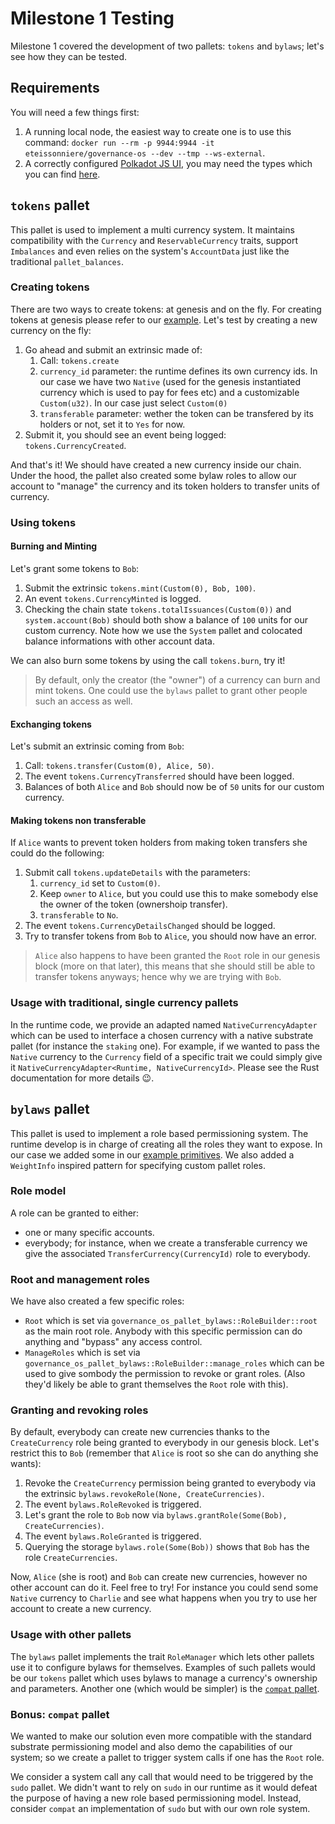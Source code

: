 # Milestone 1 Testing

Milestone 1 covered the development of two pallets: `tokens` and `bylaws`; let's see how they can be tested.

## Requirements
You will need a few things first:
1. A running local node, the easiest way to create one is to use this command: `docker run --rm -p 9944:9944 -it eteissonniere/governance-os --dev --tmp --ws-external`.
2. A correctly configured [Polkadot JS UI](https://polkadot.js.org/apps/?rpc=ws%3A%2F%2F127.0.0.1%3A9944#/explorer), you may need the types which you can find [here](../types.json).

## `tokens` pallet
This pallet is used to implement a multi currency system. It maintains compatibility with the `Currency` and `ReservableCurrency` traits, support `Imbalances` and even relies on the system's `AccountData` just like the traditional `pallet_balances`.

### Creating tokens
There are two ways to create tokens: at genesis and on the fly. For creating tokens at genesis please refer to our [example](../node/src/chain_spec.rs). Let's test by creating a new currency on the fly:
1. Go ahead and submit an extrinsic made of:
   1. Call: `tokens.create`
   2. `currency_id` parameter: the runtime defines its own currency ids. In our case we have two `Native` (used for the genesis instantiated currency which is used to pay for fees etc) and a customizable `Custom(u32)`. In our case just select `Custom(0)`
   3. `transferable` parameter: wether the token can be transfered by its holders or not, set it to `Yes` for now.
2. Submit it, you should see an event being logged: `tokens.CurrencyCreated`.

And that's it! We should have created a new currency inside our chain. Under the hood, the pallet also created some bylaw roles to allow our account to "manage" the currency and its token holders to transfer units of currency.

### Using tokens
#### Burning and Minting
Let's grant some tokens to `Bob`:
1. Submit the extrinsic `tokens.mint(Custom(0), Bob, 100)`.
2. An event `tokens.CurrencyMinted` is logged.
3. Checking the chain state `tokens.totalIssuances(Custom(0))` and `system.account(Bob)` should both show a balance of `100` units for our custom currency. Note how we use the `System` pallet and colocated balance informations with other account data.

We can also burn some tokens by using the call `tokens.burn`, try it!

> By default, only the creator (the "owner") of a currency can burn and mint tokens. One could use the `bylaws` pallet to grant other people such an access as well.

#### Exchanging tokens
Let's submit an extrinsic coming from `Bob`:
1. Call: `tokens.transfer(Custom(0), Alice, 50)`.
2. The event `tokens.CurrencyTransferred` should have been logged.
3. Balances of both `Alice` and `Bob` should now be of `50` units for our custom currency.

#### Making tokens non transferable
If `Alice` wants to prevent token holders from making token transfers she could do the following:
1. Submit call `tokens.updateDetails` with the parameters:
   1. `currency_id` set to `Custom(0)`.
   2. Keep `owner` to `Alice`, but you could use this to make somebody else the owner of the token (ownershoip transfer).
   3. `transferable` to `No`.
2. The event `tokens.CurrencyDetailsChanged` should be logged.
3. Try to transfer tokens from `Bob` to `Alice`, you should now have an error.

> `Alice` also happens to have been granted the `Root` role in our genesis block (more on that later), this means that she should still be able to transfer tokens anyways; hence why we are trying with `Bob`.

### Usage with traditional, single currency pallets
In the runtime code, we provide an adapted named `NativeCurrencyAdapter` which can be used to interface a chosen currency with a native substrate pallet (for instance the `staking` one). For example, if we wanted to pass the `Native` currency to the `Currency` field of a specific trait we could simply give it `NativeCurrencyAdapter<Runtime, NativeCurrencyId>`. Please see the Rust documentation for more details 😉.

## `bylaws` pallet
This pallet is used to implement a role based permissioning system. The runtime develop is in charge of creating all the roles they want to expose. In our case we added some in our [example primitives](../primitives/src/lib.rs). We also added a `WeightInfo` inspired pattern for specifying custom pallet roles.

### Role model
A role can be granted to either:
- one or many specific accounts.
- everybody; for instance, when we create a transferable currency we give the associated `TransferCurrency(CurrencyId)` role to everybody.

### Root and management roles
We have also created a few specific roles:
- `Root` which is set via `governance_os_pallet_bylaws::RoleBuilder::root` as the main root role. Anybody with this specific permission can do anything and "bypass" any access control.
- `ManageRoles` which is set via `governance_os_pallet_bylaws::RoleBuilder::manage_roles` which can be used to give sombody the permission to revoke or grant roles. (Also they'd likely be able to grant themselves the `Root` role with this).

### Granting and revoking roles
By default, everybody can create new currencies thanks to the `CreateCurrency` role being granted to everybody in our genesis block. Let's restrict this to `Bob` (remember that `Alice` is root so she can do anything she wants):
1. Revoke the `CreateCurrency` permission being granted to everybody via the extrinsic `bylaws.revokeRole(None, CreateCurrencies)`.
2. The event `bylaws.RoleRevoked` is triggered.
3. Let's grant the role to `Bob` now via `bylaws.grantRole(Some(Bob), CreateCurrencies)`.
4. The event `bylaws.RoleGranted` is triggered.
5. Querying the storage `bylaws.role(Some(Bob))` shows that `Bob` has the role `CreateCurrencies`.

Now, `Alice` (she is root) and `Bob` can create new currencies, however no other account can do it. Feel free to try! For instance you could send some `Native` currency to `Charlie` and see what happens when you try to use her account to create a new currency.

### Usage with other pallets
The `bylaws` pallet implements the trait `RoleManager` which lets other pallets use it to configure bylaws for themselves. Examples of such pallets would be our `tokens` pallet which uses bylaws to manage a currency's ownership and parameters. Another one (which would be simpler) is the [`compat` pallet](../pallets/compat).

### Bonus: `compat` pallet
We wanted to make our solution even more compatible with the standard substrate permissioning model and also demo the capabilities of our system; so we create a pallet to trigger system calls if one has the `Root` role.

We consider a system call any call that would need to be triggered by the `sudo` pallet. We didn't want to rely on `sudo` in our runtime as it would defeat the purpose of having a new role based permissioning model. Instead, consider `compat` an implementation of `sudo` but with our own role system.